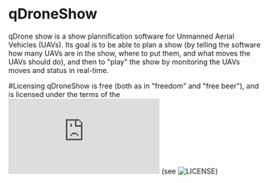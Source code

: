 # qDroneShow
qDrone show is a show plannification software for Unmanned Aerial Vehicles (UAVs). Its goal is to be able to plan a show (by telling the software how many UAVs are in the show, where to put them, and what moves the UAVs should do), and then to "play" the show by monitoring the UAVs moves and status in real-time.

#Licensing
qDroneShow is free (both as in "freedom" and "free beer"), and is licensed under the terms of the ![GNU General Public License v3](https://gnu.org/licenses/gpl-3.0.txt) (see ![LICENSE](https://github.com/TheMrNomis/qDroneShow/blob/master/LICENSE))
